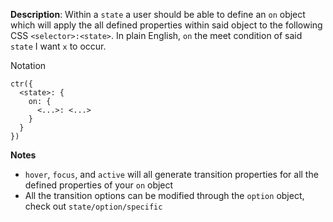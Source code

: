 __Description__: Within a `state` a user should be able to define an `on` object which will apply the all defined properties within said object to the following CSS `<selector>:<state>`. In plain English, `on` the meet condition of said `state` I want `x` to occur. 

Notation
```
ctr({
  <state>: {
    on: {
      <...>: <...>
    }
  }
})
```

__Notes__

- `hover`, `focus`, and `active` will all generate transition properties for all the defined properties of your `on` object
- All the transition options can be modified through the `option` object, check out `state/option/specific`